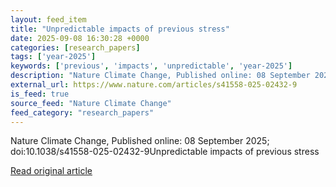 ```yaml
---
layout: feed_item
title: "Unpredictable impacts of previous stress"
date: 2025-09-08 16:30:28 +0000
categories: [research_papers]
tags: ['year-2025']
keywords: ['previous', 'impacts', 'unpredictable', 'year-2025']
description: "Nature Climate Change, Published online: 08 September 2025; doi:10"
external_url: https://www.nature.com/articles/s41558-025-02432-9
is_feed: true
source_feed: "Nature Climate Change"
feed_category: "research_papers"
---
```


Nature Climate Change, Published online: 08 September 2025; doi:10.1038/s41558-025-02432-9Unpredictable impacts of previous stress

[Read original article](https://www.nature.com/articles/s41558-025-02432-9)
